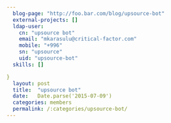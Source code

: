 ```yaml
---
  blog-page: "http://foo.bar.com/blog/upsource-bot"
  external-projects: []
  ldap-user: 
    cn: "upsource bot"
    email: "mkarasulu@critical-factor.com"
    mobile: "+996"
    sn: "upsource"
    uid: "upsource-bot"
  skills: []

}
  layout: post
  title:  "upsource bot"
  date:   Date.parse('2015-07-09')
  categories: members
  permalink: /:categories/upsource-bot/
---
```

